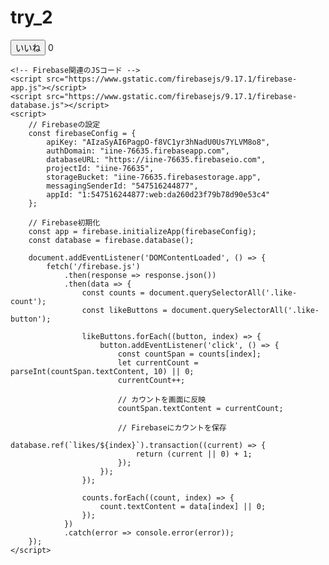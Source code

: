 # try_2

<!DOCTYPE html>
<html lang="en">
<head>
    <meta charset="UTF-8">
    <meta http-equiv="X-UA-Compatible" content="IE=edge">
    <meta name="viewport" content="width=device-width, initial-scale=1.0">
    <title>いいね機能</title>
    <style>
        .like-item {
            margin-bottom: 10px;
        }
    </style>
</head>
<body>
    <div class="like-container">
        <!-- 10個のいいねボタン -->
        <?php for ($i = 0; $i < 10; $i++) { ?>
        <div class="like-item">
            <button class="like-button" data-index="<?php echo $i; ?>">いいね</button>
            <span class="like-count">0</span>
        </div>
        <?php } ?>
    </div>

    <!-- Firebase関連のJSコード -->
    <script src="https://www.gstatic.com/firebasejs/9.17.1/firebase-app.js"></script>
    <script src="https://www.gstatic.com/firebasejs/9.17.1/firebase-database.js"></script>
    <script>
        // Firebaseの設定
        const firebaseConfig = {
            apiKey: "AIzaSyAI6PagpO-f8VC1yr3hNadU0Us7YLVM8o8",
            authDomain: "iine-76635.firebaseapp.com",
            databaseURL: "https://iine-76635.firebaseio.com",
            projectId: "iine-76635",
            storageBucket: "iine-76635.firebasestorage.app",
            messagingSenderId: "547516244877",
            appId: "1:547516244877:web:da260d23f79b78d90e53c4"
        };

        // Firebase初期化
        const app = firebase.initializeApp(firebaseConfig);
        const database = firebase.database();

        document.addEventListener('DOMContentLoaded', () => {
            fetch('/firebase.js')
                .then(response => response.json())
                .then(data => {
                    const counts = document.querySelectorAll('.like-count');
                    const likeButtons = document.querySelectorAll('.like-button');

                    likeButtons.forEach((button, index) => {
                        button.addEventListener('click', () => {
                            const countSpan = counts[index];
                            let currentCount = parseInt(countSpan.textContent, 10) || 0;
                            currentCount++;

                            // カウントを画面に反映
                            countSpan.textContent = currentCount;

                            // Firebaseにカウントを保存
                            database.ref(`likes/${index}`).transaction((current) => {
                                return (current || 0) + 1;
                            });
                        });
                    });

                    counts.forEach((count, index) => {
                        count.textContent = data[index] || 0;
                    });
                })
                .catch(error => console.error(error));
        });
    </script>
</body>
</html>


